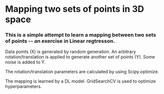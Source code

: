 # Mapping two sets of points in 3D space 

### This is a simple attempt to learn a mapping between two sets of points -- an exercise in Linear regtresson.  


 Data points (X) is generated by random generation. An arbitrary rotation/translation is applied to generate another set of points (Y). Some noise is added to Y.

 The rotation/translation parameters are calculated by using Scipy.optimize.

 The mapping is learned by a DL model. GridSearchCV is used to optimize hyperparameters.
